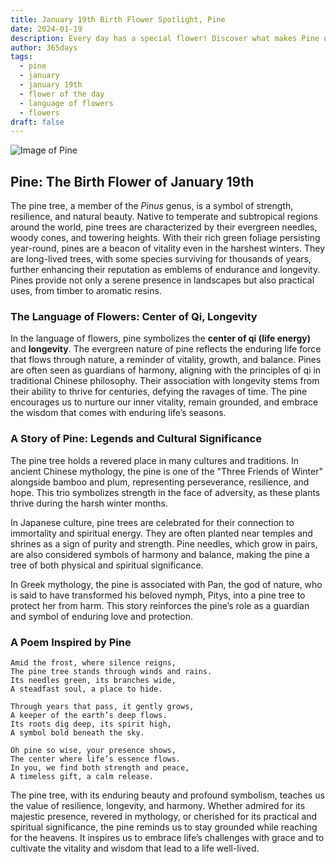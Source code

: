 ```yaml
---
title: January 19th Birth Flower Spotlight, Pine
date: 2024-01-19
description: Every day has a special flower! Discover what makes Pine unique as today’s birth flower and its symbolic meaning.
author: 365days
tags:
  - pine
  - january
  - january 19th
  - flower of the day
  - language of flowers
  - flowers
draft: false
---
```


![Image of Pine](https://cdn.pixabay.com/photo/2015/01/04/11/12/pine-588159_1280.jpg#center)


## Pine: The Birth Flower of January 19th

The pine tree, a member of the _Pinus_ genus, is a symbol of strength, resilience, and natural beauty. Native to temperate and subtropical regions around the world, pine trees are characterized by their evergreen needles, woody cones, and towering heights. With their rich green foliage persisting year-round, pines are a beacon of vitality even in the harshest winters. They are long-lived trees, with some species surviving for thousands of years, further enhancing their reputation as emblems of endurance and longevity. Pines provide not only a serene presence in landscapes but also practical uses, from timber to aromatic resins.

### The Language of Flowers: Center of Qi, Longevity

In the language of flowers, pine symbolizes the **center of qi (life energy)** and **longevity**. The evergreen nature of pine reflects the enduring life force that flows through nature, a reminder of vitality, growth, and balance. Pines are often seen as guardians of harmony, aligning with the principles of qi in traditional Chinese philosophy. Their association with longevity stems from their ability to thrive for centuries, defying the ravages of time. The pine encourages us to nurture our inner vitality, remain grounded, and embrace the wisdom that comes with enduring life’s seasons.

### A Story of Pine: Legends and Cultural Significance

The pine tree holds a revered place in many cultures and traditions. In ancient Chinese mythology, the pine is one of the "Three Friends of Winter" alongside bamboo and plum, representing perseverance, resilience, and hope. This trio symbolizes strength in the face of adversity, as these plants thrive during the harsh winter months.

In Japanese culture, pine trees are celebrated for their connection to immortality and spiritual energy. They are often planted near temples and shrines as a sign of purity and strength. Pine needles, which grow in pairs, are also considered symbols of harmony and balance, making the pine a tree of both physical and spiritual significance.

In Greek mythology, the pine is associated with Pan, the god of nature, who is said to have transformed his beloved nymph, Pitys, into a pine tree to protect her from harm. This story reinforces the pine’s role as a guardian and symbol of enduring love and protection.

### A Poem Inspired by Pine

```
Amid the frost, where silence reigns,  
The pine tree stands through winds and rains.  
Its needles green, its branches wide,  
A steadfast soul, a place to hide.  

Through years that pass, it gently grows,  
A keeper of the earth’s deep flows.  
Its roots dig deep, its spirit high,  
A symbol bold beneath the sky.  

Oh pine so wise, your presence shows,  
The center where life’s essence flows.  
In you, we find both strength and peace,  
A timeless gift, a calm release.  
```

The pine tree, with its enduring beauty and profound symbolism, teaches us the value of resilience, longevity, and harmony. Whether admired for its majestic presence, revered in mythology, or cherished for its practical and spiritual significance, the pine reminds us to stay grounded while reaching for the heavens. It inspires us to embrace life’s challenges with grace and to cultivate the vitality and wisdom that lead to a life well-lived.


